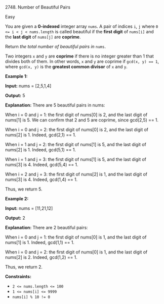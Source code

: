 2748\. Number of Beautiful Pairs

Easy

You are given a **0-indexed** integer array `nums`. A pair of indices `i`, `j` where `0 <= i < j < nums.length` is called beautiful if the **first digit** of `nums[i]` and the **last digit** of `nums[j]` are **coprime**.

Return _the total number of beautiful pairs in_ `nums`.

Two integers `x` and `y` are **coprime** if there is no integer greater than 1 that divides both of them. In other words, `x` and `y` are coprime if `gcd(x, y) == 1`, where `gcd(x, y)` is the **greatest common divisor** of `x` and `y`.

**Example 1:**

**Input:** nums = [2,5,1,4]

**Output:** 5

**Explanation:** There are 5 beautiful pairs in nums: 

When i = 0 and j = 1: the first digit of nums[0] is 2, and the last digit of nums[1] is 5. We can confirm that 2 and 5 are coprime, since gcd(2,5) == 1. 

When i = 0 and j = 2: the first digit of nums[0] is 2, and the last digit of nums[2] is 1. Indeed, gcd(2,1) == 1. 

When i = 1 and j = 2: the first digit of nums[1] is 5, and the last digit of nums[2] is 1. Indeed, gcd(5,1) == 1.

When i = 1 and j = 3: the first digit of nums[1] is 5, and the last digit of nums[3] is 4. Indeed, gcd(5,4) == 1.

When i = 2 and j = 3: the first digit of nums[2] is 1, and the last digit of nums[3] is 4. Indeed, gcd(1,4) == 1. 

Thus, we return 5.

**Example 2:**

**Input:** nums = [11,21,12]

**Output:** 2

**Explanation:** There are 2 beautiful pairs: 

When i = 0 and j = 1: the first digit of nums[0] is 1, and the last digit of nums[1] is 1. Indeed, gcd(1,1) == 1. 

When i = 0 and j = 2: the first digit of nums[0] is 1, and the last digit of nums[2] is 2. Indeed, gcd(1,2) == 1. 

Thus, we return 2.

**Constraints:**

*   `2 <= nums.length <= 100`
*   `1 <= nums[i] <= 9999`
*   `nums[i] % 10 != 0`